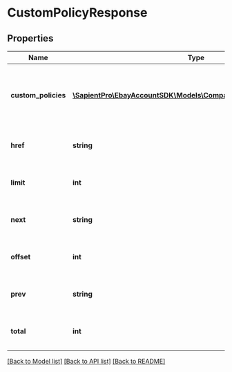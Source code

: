 # CustomPolicyResponse

## Properties
| Name                | Type                                                                                                  | Description                                                            | Notes      |
|---------------------|-------------------------------------------------------------------------------------------------------|------------------------------------------------------------------------|------------|
| **custom_policies** | [**\SapientPro\EbayAccountSDK\Models\CompactCustomPolicyResponse[]**](CompactCustomPolicyResponse.md) | This array contains the custom policies that match the input criteria. | [optional] |
| **href**            | **string**                                                                                            | &lt;i&gt;This field is for future use.&lt;/i&gt;                       | [optional] |
| **limit**           | **int**                                                                                               | &lt;i&gt;This field is for future use.&lt;/i&gt;                       | [optional] |
| **next**            | **string**                                                                                            | &lt;i&gt;This field is for future use.&lt;/i&gt;                       | [optional] |
| **offset**          | **int**                                                                                               | &lt;i&gt;This field is for future use.&lt;/i&gt;                       | [optional] |
| **prev**            | **string**                                                                                            | &lt;i&gt;This field is for future use.&lt;/i&gt;                       | [optional] |
| **total**           | **int**                                                                                               | &lt;i&gt;This field is for future use.&lt;/i&gt;                       | [optional] |

[[Back to Model list]](../../README.md#documentation-for-models) [[Back to API list]](../../README.md#documentation-for-api-endpoints) [[Back to README]](../../README.md)

